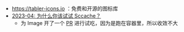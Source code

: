 - https://tabler-icons.io ：免费和开源的图标库
- [2023-04: 为什么你该试试 Sccache？](https://xuanwo.io/reports/2023-04/)
	- 为 Image 开了一个 [PR](https://github.com/Brooooooklyn/Image/pull/40) 进行试吃，因为是跑在容器里，所以收效不大